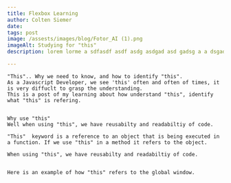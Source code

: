```yaml
---
title: Flexbox Learning 
author: Colten Siemer
date: 
tags: post
image: /assests/images/blog/Fotor_AI (1).png
imageAlt: Studying for "this"
description: lorem lorme a sdfasdf asdf asdg asdgad asd gadsg a a dsgad gfadg asdg ads

---
```


    "This".. Why we need to know, and how to identify "this". 
    As a Javascript Developer, we see 'this' often and often of times, it is very diffuclt to grasp the understanding. 
    This is a post of my learning about how understand "this", identify what "this" is refering. 


    Why use "this" 
    Well when using "this", we have reusabilty and readabiltiy of code. 
    
    "This"  keyword is a reference to an object that is being executed in a function. If we use "this" in a method it refers to the object. 

    When using "this", we have reusabilty and readabiltiy of code. 


    Here is an example of how "this" refers to the global window. 





    